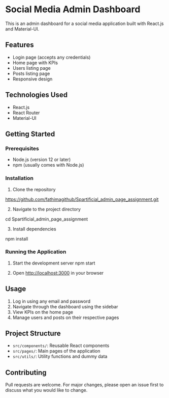 # Social Media Admin Dashboard

This is an admin dashboard for a social media application built with React.js and Material-UI.

## Features

- Login page (accepts any credentials)
- Home page with KPIs
- Users listing page
- Posts listing page
- Responsive design

## Technologies Used

- React.js
- React Router
- Material-UI

## Getting Started

### Prerequisites

- Node.js (version 12 or later)
- npm (usually comes with Node.js)

### Installation

1. Clone the repository

https://github.com/fathimagithub/Spartificial_admin_page_assignment.git

2. Navigate to the project directory

cd Spartificial_admin_page_assignment

3. Install dependencies

npm install


### Running the Application

1. Start the development server
npm start

2. Open [http://localhost:3000](http://localhost:3000) in your browser

## Usage

1. Log in using any email and password
2. Navigate through the dashboard using the sidebar
3. View KPIs on the home page
4. Manage users and posts on their respective pages

## Project Structure

- `src/components/`: Reusable React components
- `src/pages/`: Main pages of the application
- `src/utils/`: Utility functions and dummy data

## Contributing

Pull requests are welcome. For major changes, please open an issue first to discuss what you would like to change.

